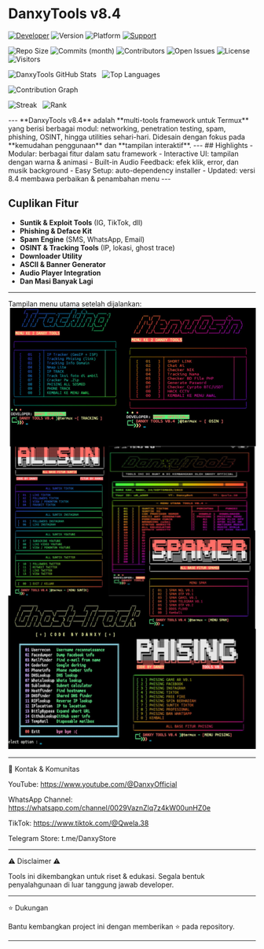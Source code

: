 <!-- ========================= DASHBOARD STATS (VISUAL) ========================= -->
#  DanxyTools v8.4

<!-- Top badges -->
<p align="left">
  <a href="https://www.youtube.com/@DanxyOfficial"><img alt="Developer" src="https://img.shields.io/badge/Developer-DanxyOfficial-black?style=for-the-badge&logo=github"></a>
  <img alt="Version" src="https://img.shields.io/badge/Version-8.4-blue?style=for-the-badge&logo=linux">
  <img alt="Platform" src="https://img.shields.io/badge/Platform-Termux-green?style=for-the-badge&logo=android">
  <a href="https://whatsapp.com/channel/0029VaznZlq7z4kW00unHZ0e"><img alt="Support" src="https://img.shields.io/badge/Support-WhatsApp-grey?style=for-the-badge&logo=whatsapp"></a>
</p>

<!-- Live repo metrics (badges) -->
<p>
  <img alt="Repo Size" src="https://img.shields.io/github/repo-size/NgakuNgakuDevTapiScRecodePunyaGw/Danxy?style=for-the-badge">
  <img alt="Commits (month)" src="https://img.shields.io/github/commit-activity/m/NgakuNgakuDevTapiScRecodePunyaGw/Danxy?style=for-the-badge">
  <img alt="Contributors" src="https://img.shields.io/github/contributors/NgakuNgakuDevTapiScRecodePunyaGw/Danxy?style=for-the-badge">
  <img alt="Open Issues" src="https://img.shields.io/github/issues-raw/NgakuNgakuDevTapiScRecodePunyaGw/Danxy?style=for-the-badge">
  <img alt="License" src="https://img.shields.io/github/license/NgakuNgakuDevTapiScRecodePunyaGw/Danxy?style=for-the-badge">
  <img alt="Visitors" src="https://komarev.com/ghpvc/?username=NgakuNgakuDevTapiScRecodePunyaGw&style=for-the-badge">
</p>

<!-- GitHub Readme Stats cards (dynamic SVG) -->
<p align="left">
  <!-- Replace &username= and &repo= with your user/repo -->
  <img alt="DanxyTools GitHub Stats" src="https://github-readme-stats.vercel.app/api?username=NgakuNgakuDevTapiScRecodePunyaGw&show_icons=true&theme=radical&hide_title=true&count_private=true&repo=Danxy">
  &nbsp;
  <img alt="Top Languages" src="https://github-readme-stats.vercel.app/api/top-langs/?username=NgakuNgakuDevTapiScRecodePunyaGw&layout=compact&theme=radical&hide=html">
</p>

<!-- Contribution graph (visual activity / "radar-like" heatmap) -->
<p align="left">
  <!-- activity-graph provides a visual "radar-like" contribution map -->
  <img alt="Contribution Graph" src="https://activity-graph.herokuapp.com/graph?username=NgakuNgakuDevTapiScRecodePunyaGw&bg_color=0,0,0&color=ff0000&line=ffffff&point=ff4500&area=true">
</p>

<!-- Extra: GitHub Streak + Rank (optional) -->
<p align="left">
  <img alt="Streak" src="https://github-readme-streak-stats.herokuapp.com/?user=NgakuNgakuDevTapiScRecodePunyaGw&theme=radical">
  &nbsp;
  <img alt="Rank" src="https://github-profile-summary-cards.vercel.app/api/cards/profile-details?username=NgakuNgakuDevTapiScRecodePunyaGw&theme=radical">
</p>
<!-- ======================================================================= -->
---
**DanxyTools v8.4** adalah **multi-tools framework untuk Termux** yang berisi berbagai modul:  
networking, penetration testing, spam, phishing, OSINT, hingga utilities sehari-hari.  
Didesain dengan fokus pada **kemudahan penggunaan** dan **tampilan interaktif**.  
---
## Highlights
- Modular: berbagai fitur dalam satu framework
- Interactive UI: tampilan dengan warna & animasi
- Built-in Audio Feedback: efek klik, error, dan musik background
- Easy Setup: auto-dependency installer
- Updated: versi 8.4 membawa perbaikan & penambahan menu
---

## Cuplikan Fitur
- **Suntik & Exploit Tools** (IG, TikTok, dll)  
- **Phishing & Deface Kit**  
- **Spam Engine** (SMS, WhatsApp, Email)  
- **OSINT & Tracking Tools** (IP, lokasi, ghost trace)  
- **Downloader Utility**  
- **ASCII & Banner Generator**  
- **Audio Player Integration** 
- **Dan Masi Banyak Lagi** 

---

Tampilan menu utama setelah dijalankan:
![DanxyTools v8.4](https://raw.githubusercontent.com/NgakuNgakuDevTapiScRecodePunyaGw/Danxy/main/DanxyToolsV84.png)

---

📡 Kontak & Komunitas

YouTube: https://www.youtube.com/@DanxyOfficial

WhatsApp Channel: https://whatsapp.com/channel/0029VaznZlq7z4kW00unHZ0e

TikTok: https://www.tiktok.com/@Qwela.38

Telegram Store: t.me/DanxyStore



---

⚠️ Disclaimer ⚠️

Tools ini dikembangkan untuk riset & edukasi.
Segala bentuk penyalahgunaan di luar tanggung jawab developer.


---

⭐ Dukungan

Bantu kembangkan project ini dengan memberikan ⭐ pada repository.


---


